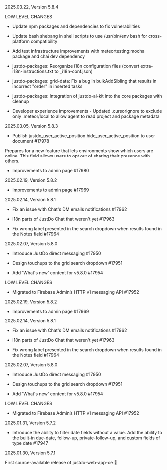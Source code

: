 2025.03.22, Version 5.8.4

LOW LEVEL CHANGES

* Update npm packages and dependencies to fix vulnerabilities

* Update bash shebang in shell scripts to use /usr/bin/env bash for cross-platform compatibility

* Add test infrastructure improvements with meteortesting:mocha package and chai dev dependency

* justdo-packages: Reorganize i18n configuration files (convert extra-i18n-instructions.txt to _i18n-conf.json)

* justdo-packages: grid-data: Fix a bug in bulkAddSibling that results in incorrect "order" in inserted tasks

* justdo-packages: Integration of justdo-ai-kit into the core packages with cleanup

* Developer experience improvements - Updated .cursorignore to exclude only .meteor/local 
  to allow agent to read project and package metadata

2025.03.05, Version 5.8.3

* Publish justdo_user_active_position.hide_user_active_position to user document #17978

Prepares for a new feature that lets environments show which users are online. This field
allows users to opt out of sharing their presence with others.

* Improvements to admin page #17980

2025.02.19, Version 5.8.2

* Improvements to admin page #17969

2025.02.14, Version 5.8.1

* Fix an issue with Chat's DM emails notifications #17962

* i18n parts of JustDo Chat that weren't yet #17963

* Fix wrong label presented in the search dropdown when results found in the
Notes field #17964

2025.02.07, Version 5.8.0

* Introduce JustDo direct messaging #17950

* Design touchups to the grid search dropdown #17951

* Add 'What's new' content for v5.8.0 #17954

LOW LEVEL CHANGES

* Migrated to Firebase Admin’s HTTP v1 messaging API #17952

2025.02.19, Version 5.8.2

* Improvements to admin page #17969

2025.02.14, Version 5.8.1

* Fix an issue with Chat's DM emails notifications #17962

* i18n parts of JustDo Chat that weren't yet #17963

* Fix wrong label presented in the search dropdown when results found in the
Notes field #17964

2025.02.07, Version 5.8.0

* Introduce JustDo direct messaging #17950

* Design touchups to the grid search dropdown #17951

* Add 'What's new' content for v5.8.0 #17954

LOW LEVEL CHANGES

* Migrated to Firebase Admin’s HTTP v1 messaging API #17952

2025.01.31, Version 5.7.2

* Introduce the ability to filter date fields without a value. Add the ability
to the built-in due-date, follow-up, private-follow-up, and custom fields of
type date #17947

2025.01.30, Version 5.7.1

First source-available release of justdo-web-app-ce 🎉
